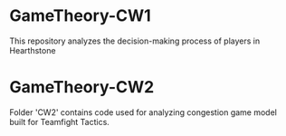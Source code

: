 # GameTheory-CW1
This repository analyzes the decision-making process of players in Hearthstone
# GameTheory-CW2
Folder 'CW2' contains code used for analyzing congestion game model built for Teamfight Tactics.
